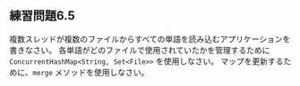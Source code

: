 ## 練習問題6.5

複数スレッドが複数のファイルからすべての単語を読み込むアプリケーションを書きなさい。
各単語がどのファイルで使用されていたかを管理するために 
`ConcurrentHashMap<String, Set<File>>` を使用しなさい。
マップを更新するために、`merge` メソッドを使用しなさい。
